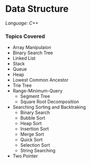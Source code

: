 # Data Structure

*Language: C++*

### Topics Covered
- Array Manipulaion	
- Binary Search Tree
- Linked List	
- Stack
- Queue
- Heap
- Lowest Common Ancestor
- Trie Tree 
- Range-Minimum-Query	
  - Segment Tree
  - Square Root Decomposition
- Searching Sorting and Backtraking
  - Binary Search
  - Bubble Sort
  - Heap Sort
  - Insertion Sort
  - Merge Sort
  - Quick Sort
  - Selection Sort
  - String Searching
- Two Pointer

